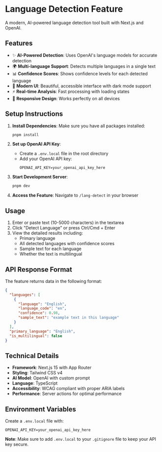 # Language Detection Feature

A modern, AI-powered language detection tool built with Next.js and OpenAI.

## Features

- ✨ **AI-Powered Detection**: Uses OpenAI's language models for accurate detection
- 🌍 **Multi-language Support**: Detects multiple languages in a single text
- 📊 **Confidence Scores**: Shows confidence levels for each detected language
- 🎨 **Modern UI**: Beautiful, accessible interface with dark mode support
- ⚡ **Real-time Analysis**: Fast processing with loading states
- 📱 **Responsive Design**: Works perfectly on all devices

## Setup Instructions

1. **Install Dependencies**: Make sure you have all packages installed:

   ```bash
   pnpm install
   ```

2. **Set up OpenAI API Key**:

   - Create a `.env.local` file in the root directory
   - Add your OpenAI API key:
     ```
     OPENAI_API_KEY=your_openai_api_key_here
     ```

3. **Start Development Server**:

   ```bash
   pnpm dev
   ```

4. **Access the Feature**: Navigate to `/lang-detect` in your browser

## Usage

1. Enter or paste text (10-5000 characters) in the textarea
2. Click "Detect Language" or press Ctrl/Cmd + Enter
3. View the detailed results including:
   - Primary language
   - All detected languages with confidence scores
   - Sample text for each language
   - Whether the text is multilingual

## API Response Format

The feature returns data in the following format:

```json
{
  "languages": [
    {
      "language": "English",
      "language_code": "en",
      "confidence": 0.98,
      "sample_text": "example text in this language"
    }
  ],
  "primary_language": "English",
  "is_multilingual": false
}
```

## Technical Details

- **Framework**: Next.js 15 with App Router
- **Styling**: Tailwind CSS v4
- **AI Model**: OpenAI with custom prompt
- **Language**: TypeScript
- **Accessibility**: WCAG compliant with proper ARIA labels
- **Performance**: Server actions for optimal performance

## Environment Variables

Create a `.env.local` file with:

```
OPENAI_API_KEY=your_openai_api_key_here
```

**Note**: Make sure to add `.env.local` to your `.gitignore` file to keep your API key secure.

